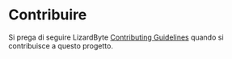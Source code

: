 # Contribuire

Si prega di seguire LizardByte
[Contributing Guidelines](https://docs.lizardbyte.dev/en/latest/developers/contributing.html)
quando si contribuisce a questo progetto.
